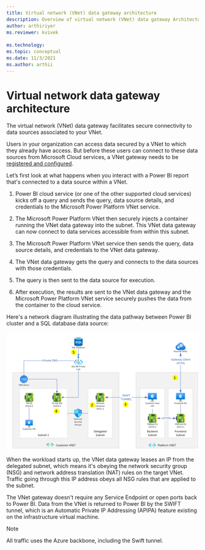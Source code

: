 ```yaml
---
title: Virtual network (VNet) data gateway architecture
description: Overview of virtual network (VNet) data gateway Architecture.
author: arthiriyer
ms.reviewer: kvivek

ms.technology:
ms.topic: conceptual
ms.date: 11/3/2021
ms.author: arthii
---
```


# Virtual network data gateway architecture

The virtual network (VNet) data gateway facilitates secure connectivity to data sources associated to your VNet.

Users in your organization can access data secured by a VNet to which they already have access. But before these users can connect to these data sources from Microsoft Cloud services, a VNet gateway needs to be [registered and configured](create-data-gateways.md).

Let’s first look at what happens when you interact with a Power BI report that's connected to a data source within a VNet.

1. Power BI cloud service (or one of the other supported cloud services) kicks off a query and sends the query, data source details, and credentials to the Microsoft Power Platform VNet service.

2. The Microsoft Power Platform VNet then securely injects a container running the VNet data gateway into the subnet. This VNet data gateway can now connect to data services accessible from within this subnet.

3. The Microsoft Power Platform VNet service then sends the query, data source details, and credentials to the VNet data gateway.

4. The VNet data gateway gets the query and connects to the data sources with those credentials.

5. The query is then sent to the data source for execution.

6. After execution, the results are sent to the VNet data gateway and the Microsoft Power Platform VNet service securely pushes the data from the container to the cloud service.

Here's a network diagram illustrating the data pathway between Power BI cluster and a SQL database data source:

![VNet data gateway architecture.](media/vnet-architecture.png)

When the workload starts up, the VNet data gateway leases an IP from the delegated subnet, which means it's obeying the network security group (NSG) and network address translation (NAT) rules on the target VNet. Traffic going through this IP address obeys all NSG rules that are applied to the subnet.

The VNet gateway doesn't require any Service Endpoint or open ports back to Power BI. Data from the VNet is returned to Power BI by the SWIFT tunnel, which is an Automatic Private IP Addressing (APIPA) feature existing on the infrastructure virtual machine.

> [!NOTE]
> All traffic uses the Azure backbone, including the Swift tunnel.
